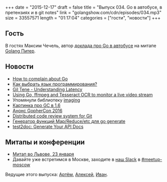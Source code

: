 +++
date = "2015-12-17"
draft = false
title = "Выпуск 034. Go в автобусе, в претензиях и в git notes"
link = "golangshow.com/cdn/episodes/034.mp3"
size = 33557571
length = "01:17:04"
categories = ["гости", "новости"]
+++

## Гость
В гостях Максим Чечель, автор [доклада про Go в автобусе](https://www.youtube.com/watch?v=xO77uboNBGc)
на митапе [Golang Питер](http://www.meetup.com/Golang-Peter/).

## Новости
- [How to complain about Go](https://medium.com/@divan/how-to-complain-about-go-349013e06d24)
- [Как выбрать язык программирования?](http://habrahabr.ru/company/mailru/blog/273341/)
- [Gil Tene - Understanding Latency](https://www.youtube.com/watch?v=9MKY4KypBzg)
- [Using Go, ffmpeg and Tesseract OCR to monitor a live video stream](http://engineering.skybettingandgaming.com/2015/09/14/monitoring-virtual-sports/)
- Упомянули библиотеку [imaging](https://github.com/disintegration/imaging)
- [Картинка про GC в 1.6](http://i.imgur.com/dcsm6kI.png)
- [Анонс GopherCon 2016](https://blog.gopheracademy.com/advent-2015/announcing-gophercon-2016/)
- [Distributed code review system for Git](https://github.com/google/git-appraise)
- [Генератор функций Map/Reduce/etc для go generate](https://github.com/kulshekhar/fungen)
- [test2doc: Generate Your API Docs](https://blog.gopheracademy.com/advent-2015/test2doc-generate-your-api-docs)

## Митапы и конференции
- [Митап во Львове, 23 января](http://www.meetup.com/Lviv-Golang-Group/events/227453083/)
- Давайте уже встретимся в Москве, заходите в [наш Slack](http://4gophers.ru/slack)
  в [#meetup-moscow](https://golang-ru.slack.com/messages/meetup-moscow/)

Ведущие этого выпуска: [Артём](https://twitter.com/miolini), [Алексей](https://twitter.com/paaleksey),
[Иван](https://twitter.com/idanyliuk).
